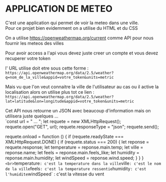 # APPLICATION DE METEO

C'est une application qui permet de voir la meteo dans une ville.
<br>
Pour ce projet bien evidemment on a utilise du HTML et du CSS

On a utilise https://openweathermap.org/current comme API pour nous fournir les meteos des villes

Pour avoir access a l'api vous devez juste creer un compte et vous devez recuperer votre token

l' URL utilise doit etre sous cette forme : `https://api.openweathermap.org/data/2.5/weather?q=nom_de_la_ville&appid=votre_token&units=metric`

Mais vu que l'on veut connaitre la ville de l'utilisateur au cas ou il active la localisation alors on utilise plus tot ce lien :
`https://api.openweathermap.org/data/2.5/weather?lat=latitude&lon=longitude&appid=votre_token&units=metric`

Cet API nous retourne un JSON avec beaucoup d'information mais on utilisera juste quelques ...
<br>
`const url = " ... ";
  let requete = new XMLHttpRequest();
  requete.open("GET", url);
  requete.responseType = "json";
  requete.send();
  
  requete.onload = function () {
    if (requete.readyState === XMLHttpRequest.DONE) {
      if (requete.status === 200) { 
        let reponse = requete.response;
        let temperature = reponse.main.temp;
        let ville = reponse.name;
        let feels = reponse.main.feels_like;
        let humidity = reponse.main.humidity;
        let windSpeed = reponse.wind.speed;
      }
    }
  }
`
<br>
  `temperature` : c'est la temperature dans la ville
  `ville` : c'est le nom de la ville
  `feels` : c'est la temperature ressentie
  `humidity` : c'est l'humidite
  `windSpeed` : c'est la vitesse du vent
